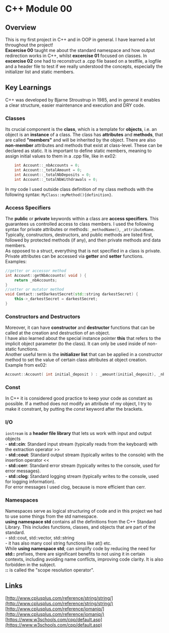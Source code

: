 # C++ Module 00

## Overview
This is my first project in C++ and in OOP in general. I have learned a lot throughout the project! <br /> 
**Excercise 00** taught me about the standard namespace and how output redirection works in C++, whilst **excercise 01** focused on classes. In **excercise 02** one had to reconstruct a .cpp file based on a testfile, a logfile and a header file to test if we really understood the concepts, especially the initializer list and static members. 

## Key Learnings
C++ was developed by Bjarne Stroustrup in 1985, and in general it enables a clear structure, easier maintenance and execution and DRY code.

### Classes
Its crucial component is the **class**, which is a template for **objects**, i.e. an object is an **instance** of a class. The class has **attributes** and **methods**, that are called **"members"** and will be inherited by the object. There are also **non-member** attributes and methods that exist at class-level. These can be declared as static. It is important to define static members, meaning to assign initial values to them in a .cpp file, like in ex02:
```c++
    int Account::_nbAccounts = 0;
    int Account::_totalAmount = 0;
    int Account::_totalNbDeposits = 0;
    int Account::_totalNbWithdrawals = 0;
```
In my code I used outside class definition of my class methods with the following syntax: `MyClass::myMethod(){definition}`. 

### Access Specifiers
The **public** or **private** keywords within a class are **access specifiers**. This guarantees us controlled access to class members. I used the following syntax for private attributes or methods: `_methodName()`, `_attributeName`. Typically, constructors, destructors, and public methods are listed first, followed by protected methods (if any), and then private methods and data members. <br />
As opposed to a struct, everything that is not specified in a class is private. Private attributes can be accessed via **getter** and **setter** functions.  <br />
Examples:  <br />
```c++
//getter or accessor method
int	Account::getNbAccounts( void ) {
    return _nbAccounts;
}
//setter or mutator method
void Contact::setDarkestSecret(std::string darkestSecret) {
    this->_darkestSecret = darkestSecret;
}
```
### Constructors and Destructors
Moreover, it can have **constructor** and **destructor** functions that can be called at the creation and destruction of an object. <br />
I have also learned about the special instance pointer **this** that refers to the implicit object parameter (to the class). It can only be used inside of non-static functions.  <br />
Another useful term is the **initializer list** that can be applied in a constructor method to set the value of certain class attributes at object creation.  <br /> 
Example from ex02: <br />
```c++
Account::Account( int initial_deposit ) : _amount(initial_deposit), _nbDeposits(0), _nbWithdrawals(0)

```
### Const
In C++ it is considered good practice to keep your code as constant as possible. If a method does not modify an attribute of my object, I try to make it constrant, by putting the *const* keyword after the brackets. 

### I/O
`iostream` is a **header file library** that lets us work with input and output objects <br />
    - **std::cin**: Standard input stream (typically reads from the keyboard) with the extraction operator >>  <br />
    - **std::cout**: Standard output stream (typically writes to the console) with the insertion operator <<  <br />
    - **std::cerr**: Standard error stream (typically writes to the console, used for error messages).  <br />
    - **std::clog**: Standard logging stream (typically writes to the console, used for logging information).  <br />
For error messages I used clog, because is more efficient than cerr.

### Namespaces
Namespaces serve as logical structuring of code and in this project we had to use some things from the std namespace.  <br />
**using namespace std** contains all the definitions from the C++ Standard Library. This includes functions, classes, and objects that are part of the standard.  <br />
    - std::cout, std::vector, std::string  <br />
    - it has also many cool string functions like at() etc.  <br />
While **using namespace std**; can simplify code by reducing the need for **std::** prefixes, there are significant benefits to not using it in certain contexts, including avoiding name conflicts, improving code clarity. It is also forbidden in the subject. <br />
**::** is called the "scope resolution operator".

## Links
[http://www.cplusplus.com/reference/string/string/](http://www.cplusplus.com/reference/string/string/)  <br />
[http://www.cplusplus.com/reference/iomanip/](http://www.cplusplus.com/reference/iomanip/) <br />
[https://www.w3schools.com/cpp/default.asp](https://www.w3schools.com/cpp/default.asp)
